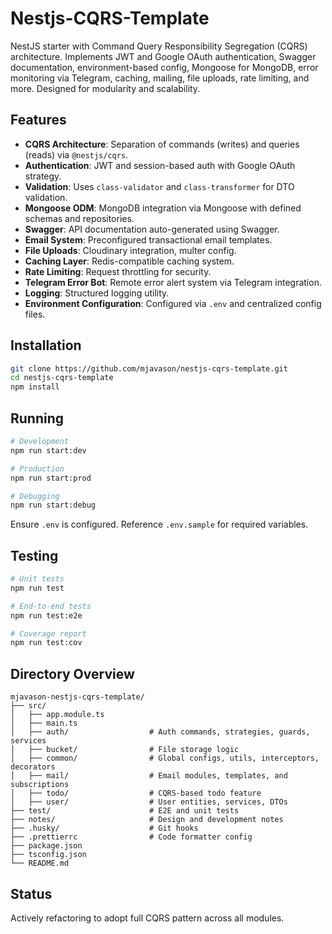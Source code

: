 # Nestjs-CQRS-Template

NestJS starter with Command Query Responsibility Segregation (CQRS) architecture. Implements JWT and Google OAuth authentication, Swagger documentation, environment-based config, Mongoose for MongoDB, error monitoring via Telegram, caching, mailing, file uploads, rate limiting, and more. Designed for modularity and scalability.

## Features

- **CQRS Architecture**: Separation of commands (writes) and queries (reads) via `@nestjs/cqrs`.
- **Authentication**: JWT and session-based auth with Google OAuth strategy.
- **Validation**: Uses `class-validator` and `class-transformer` for DTO validation.
- **Mongoose ODM**: MongoDB integration via Mongoose with defined schemas and repositories.
- **Swagger**: API documentation auto-generated using Swagger.
- **Email System**: Preconfigured transactional email templates.
- **File Uploads**: Cloudinary integration, multer config.
- **Caching Layer**: Redis-compatible caching system.
- **Rate Limiting**: Request throttling for security.
- **Telegram Error Bot**: Remote error alert system via Telegram integration.
- **Logging**: Structured logging utility.
- **Environment Configuration**: Configured via `.env` and centralized config files.

## Installation

```bash
git clone https://github.com/mjavason/nestjs-cqrs-template.git
cd nestjs-cqrs-template
npm install
```

## Running

```bash
# Development
npm run start:dev

# Production
npm run start:prod

# Debugging
npm run start:debug
```

Ensure `.env` is configured. Reference `.env.sample` for required variables.

## Testing

```bash
# Unit tests
npm run test

# End-to-end tests
npm run test:e2e

# Coverage report
npm run test:cov
```

## Directory Overview

```
mjavason-nestjs-cqrs-template/
├── src/
│   ├── app.module.ts
│   ├── main.ts
│   ├── auth/                  # Auth commands, strategies, guards, services
│   ├── bucket/                # File storage logic
│   ├── common/                # Global configs, utils, interceptors, decorators
│   ├── mail/                  # Email modules, templates, and subscriptions
│   ├── todo/                  # CQRS-based todo feature
│   ├── user/                  # User entities, services, DTOs
├── test/                      # E2E and unit tests
├── notes/                     # Design and development notes
├── .husky/                    # Git hooks
├── .prettierrc                # Code formatter config
├── package.json
├── tsconfig.json
└── README.md
```

## Status

Actively refactoring to adopt full CQRS pattern across all modules.
